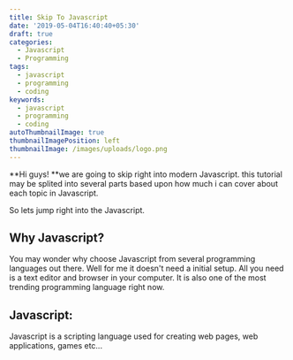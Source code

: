 ```yaml
---
title: Skip To Javascript
date: '2019-05-04T16:40:40+05:30'
draft: true
categories:
  - Javascript
  - Programming
tags:
  - javascript
  - programming
  - coding
keywords:
  - javascript
  - programming
  - coding
autoThumbnailImage: true
thumbnailImagePosition: left
thumbnailImage: /images/uploads/logo.png
---
```

**Hi guys! **we are going to skip right into modern Javascript. this tutorial may be splited into several parts based upon how much i can cover about each topic in Javascript.  

So lets jump right into the Javascript.

## Why Javascript?

You may wonder why choose Javascript from several programming languages out there. Well for me it doesn't need a initial setup. All you need is a text editor and browser in your computer. It is also one of the most trending programming language  right now.

## Javascript:

Javascript is a scripting language used for creating web pages, web applications, games etc...
